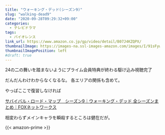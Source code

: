 ```yaml
---
title: "ウォーキング・デッド(シーズン9)"
slug: "walking-dead9"
date: "2020-09-28T09:29:32+09:00"
categories:
  - テレビドラマ
tags:
  - バイオレンス
link_url: https://www.amazon.co.jp/gp/video/detail/B07J4KZQPX/
thumbnailImage: https://images-na.ssl-images-amazon.com/images/I/91sFyw8xKtL._SX300_.jpg
thumbnailImagePosition: left
#draft: true
---
```

24の二の舞いを踏まないようにプライム会員特典が終わる駆け込み視聴完了
<!--more-->
だんだんわけわからなくなるな。
各エリアの関係も含めて。

やっぱここで復習しなければ

[サバイバル・ロード・マップ　シーズン9｜ウォーキング・デッド 全シーズンまとめ｜FOXネットワークス](https://tv.foxjapan.com/special-content/twd/season9.html)

相変わらずメインキャラを瞬殺するところは健在だが。

{{< amazon-prime >}}
